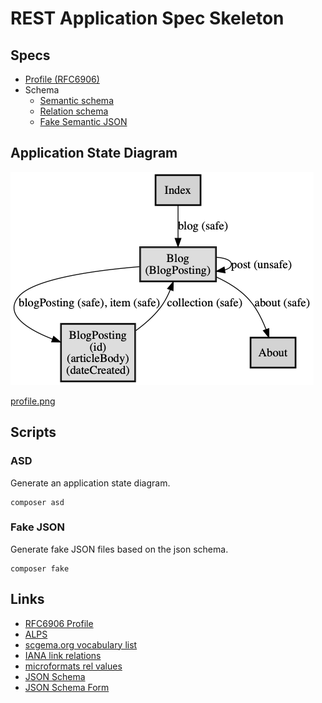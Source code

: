 # REST Application Spec Skeleton

## Specs

 * [Profile (RFC6906)](./profile/profile.json)
 * Schema
   * [Semantic schema](./schema/semantic/)
   * [Relation schema](./schema/rel/)
   * [Fake Semantic JSON](./fake/semantic)

## Application State Diagram

![Application state diagram](./profile/profile.png)

[profile.png](./profile/profile.png)
 
## Scripts

### ASD

Generate an application state diagram.

```
composer asd
```
 
### Fake JSON

Generate fake JSON files based on the json schema.

```
composer fake
```

## Links

 * [RFC6906 Profile](https://tools.ietf.org/html/rfc6906)
 * [ALPS](http://alps.io/spec/)
 * [scgema.org vocabulary list](https://schema.org/docs/schema_org_rdfa.html)
 * [IANA link relations](https://www.iana.org/assignments/link-relations/link-relations.xhtml)
 * [microformats rel values](http://microformats.org/wiki/existing-rel-values)
 * [JSON Schema](https://json-schema.org/)
 * [JSON Schema Form](https://github.com/mozilla-services/react-jsonschema-form)
 
